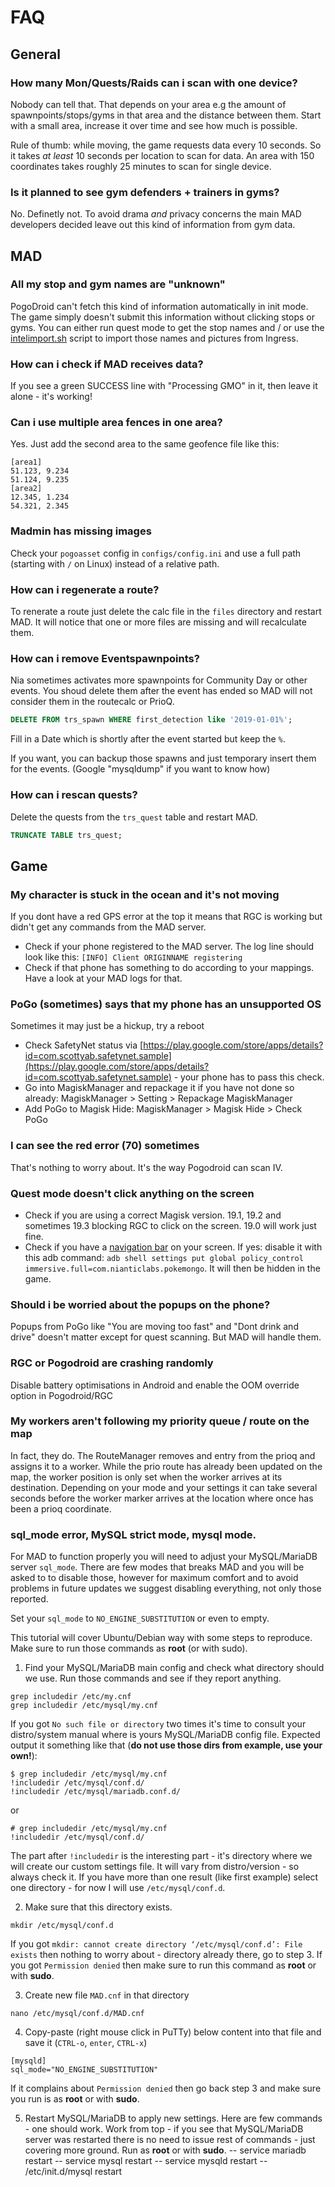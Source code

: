 # FAQ

## General

### How many Mon/Quests/Raids can i scan with one device?

Nobody can tell that. That depends on your area e.g the amount of spawnpoints/stops/gyms in that area and the distance between them. Start with a small area, increase it over time and see how much is possible.

Rule of thumb: while moving, the game requests data every 10 seconds. So it takes *at least* 10 seconds per location to scan for data. An area with 150 coordinates takes roughly 25 minutes to scan for single device.

### Is it planned to see gym defenders + trainers in gyms?

No. Definetly not. To avoid drama *and* privacy concerns the main MAD developers decided leave out this kind of information from gym data.


## MAD

### All my stop and gym names are "unknown"

PogoDroid can't fetch this kind of information automatically in init mode. The game simply doesn't submit this information without clicking stops or gyms. You can either run quest mode to get the stop names and / or use the [intelimport.sh](https://mad-docs.readthedocs.io/en/latest/extras/scripts/#intel-importer-intelimport-sh) script to import those names and pictures from Ingress.

### How can i check if MAD receives data?

If you see a green SUCCESS line with "Processing GMO" in it, then leave it alone - it's working!

### Can i use multiple area fences in one area?

Yes. Just add the second area to the same geofence file like this:

```
[area1]
51.123, 9.234
51.124, 9.235
[area2]
12.345, 1.234
54.321, 2.345
```

### Madmin has missing images

Check your `pogoasset` config in `configs/config.ini` and use a full path (starting with `/` on Linux) instead of a relative path.

### How can i regenerate a route?

To renerate a route just delete the calc file in the `files` directory and restart MAD. It will notice that one or more files are missing and will recalculate them.

### How can i remove Eventspawnpoints?

Nia sometimes activates more spawnpoints for Community Day or other events. You shoud delete them after the event has ended so MAD will not consider them in the routecalc or PrioQ.

```SQL
DELETE FROM trs_spawn WHERE first_detection like '2019-01-01%'; 
```
Fill in a Date which is shortly after the event started but keep the `%`.

If you want, you can backup those spawns and just temporary insert them for the events. (Google "mysqldump" if you want to know how)

### How can i rescan quests?

Delete the quests from the `trs_quest` table and restart MAD. 

```SQL
TRUNCATE TABLE trs_quest;
```

## Game

### My character is stuck in the ocean and it's not moving

If you dont have a red GPS error at the top it means that RGC is working but didn't get any commands from the MAD server.

- Check if your phone registered to the MAD server. The log line should look like this: `[INFO] Client ORIGINNAME registering`
- Check if that phone has something to do according to your mappings. Have a look at your MAD logs for that.

### PoGo (sometimes) says that my phone has an unsupported OS

Sometimes it may just be a hickup, try a reboot

- Check SafetyNet status via [https://play.google.com/store/apps/details?id=com.scottyab.safetynet.sample](https://play.google.com/store/apps/details?id=com.scottyab.safetynet.sample) - your phone has to pass this check.
- Go into MagiskManager and repackage it if you have not done so already: MagiskManager > Setting > Repackage MagiskManager
- Add PoGo to Magisk Hide: MagiskManager > Magisk Hide > Check PoGo

### I can see the red error (70) sometimes

That's nothing to worry about. It's the way Pogodroid can scan IV.

### Quest mode doesn't click anything on the screen

- Check if you are using a correct Magisk version. 19.1, 19.2 and sometimes 19.3 blocking RGC to click on the screen. 19.0 will work just fine.
- Check if you have a [navigation bar](https://material.io/design/platform-guidance/android-bars.html#android-navigation-bar) on your screen. If yes: disable it with this adb command: `adb shell settings put global policy_control immersive.full=com.nianticlabs.pokemongo`. It will then be hidden in the game.

### Should i be worried about the popups on the phone?

Popups from PoGo like "You are moving too fast" and "Dont drink and drive" doesn't matter except for quest scanning. But MAD will handle them.

### RGC or Pogodroid are crashing randomly

Disable battery optimisations in Android and enable the OOM override option in Pogodroid/RGC

### My workers aren't following my priority queue / route on the map

In fact, they do. The RouteManager removes and entry from the prioq and assigns it to a worker. While the prio route has already been updated on the map, the worker position is only set when the worker arrives at its destination. Depending on your mode and your settings it can take several seconds before the worker marker arrives at the location where once has been a prioq coordinate.

### sql_mode error, MySQL strict mode, mysql mode.

For MAD to function properly you will need to adjust your MySQL/MariaDB server `sql_mode`. There are few modes that breaks MAD and you will be asked to to disable those, however for maximum comfort and to avoid problems in future updates we suggest disabling everything,  not only those reported. 

Set your `sql_mode` to `NO_ENGINE_SUBSTITUTION` or even to empty.

This tutorial will cover Ubuntu/Debian way with some steps to reproduce. Make sure to run those commands as **root** (or with sudo).

1. Find your MySQL/MariaDB main config and check what directory should we use. Run those commands and see if they report anything.
```
grep includedir /etc/my.cnf
grep includedir /etc/mysql/my.cnf
```
If you got `No such file or directory` two times it's time to consult your distro/system manual where is yours MySQL/MariaDB config file. 
Expected output it something like that (**do not use those dirs from example, use your own!**):
```
$ grep includedir /etc/mysql/my.cnf
!includedir /etc/mysql/conf.d/
!includedir /etc/mysql/mariadb.conf.d/
```
or 
```
# grep includedir /etc/mysql/my.cnf
!includedir /etc/mysql/conf.d/
```
The part after `!includedir` is the interesting part - it's directory where we will create our custom settings file. It will vary from distro/version - so always check it. If you have more than one result (like first example) select one directory - for now I will use `/etc/mysql/conf.d`.

2. Make sure that this directory exists.
```
mkdir /etc/mysql/conf.d
```
If you got ```mkdir: cannot create directory ‘/etc/mysql/conf.d’: File exists``` then nothing to worry about - directory already there, go to step 3. If you got ```Permission denied``` then make sure to run this command as **root** or with **sudo**.

3. Create new file `MAD.cnf` in that directory
```
nano /etc/mysql/conf.d/MAD.cnf
```
4. Copy-paste (right mouse click in PuTTy) below content into that file and save it (`CTRL-o`, `enter`, `CTRL-x`)
```
[mysqld]
sql_mode="NO_ENGINE_SUBSTITUTION"
```
If it complains about ```Permission denied``` then go back step 3 and make sure you run is as **root** or with **sudo**.

5. Restart MySQL/MariaDB to apply new settings. Here are few commands - one should work. Work from top - if you see that MySQL/MariaDB server was restarted there is no need to issue rest of commands - just covering more ground. Run as **root** or with **sudo**.
-- service mariadb restart
-- service mysql restart
-- service mysqld restart
-- /etc/init.d/mysql restart

